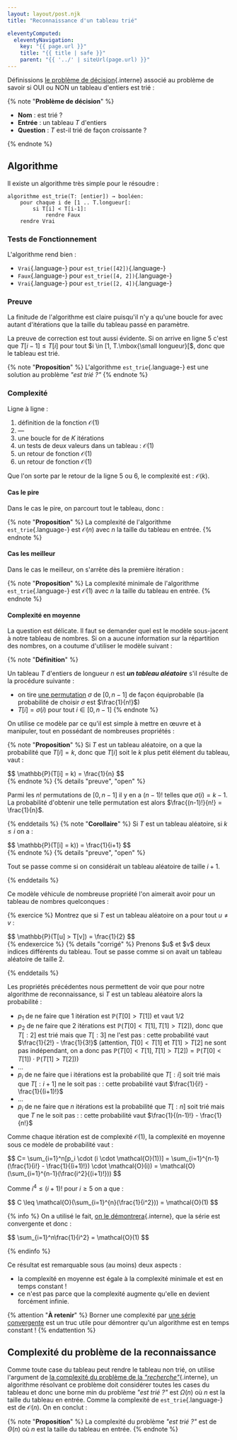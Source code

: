 ```yaml
---
layout: layout/post.njk
title: "Reconnaissance d'un tableau trié"

eleventyComputed:
  eleventyNavigation:
    key: "{{ page.url }}"
    title: "{{ title | safe }}"
    parent: "{{ '../' | siteUrl(page.url) }}"
---
```


Définissions [le problème de décision](../../complexité-problème/#définition-problème-décision){.interne} associé au problème de savoir si OUI ou NON un tableau d'entiers est trié :

{% note "**Problème de décision**" %}

- **Nom** : est trié ?
- **Entrée** : un tableau $T$ d'entiers
- **Question** : $T$ est-il trié de façon croissante ?

{% endnote %}

## <span id="algorithme-est-trie"></span> Algorithme

Il existe un algorithme très simple pour le résoudre :

```pseudocode/
algorithme est_trie(T: [entier]) → booléen:
    pour chaque i de [1 .. T.longueur[:
        si T[i] < T[i-1]:
            rendre Faux
    rendre Vrai
```

### Tests de Fonctionnement

L'algorithme rend bien :

- `Vrai`{.language-} pour `est_trie([42])`{.language-}
- `Faux`{.language-} pour `est_trie([4, 2])`{.language-}
- `Vrai`{.language-} pour `est_trie([2, 4])`{.language-}

### Preuve

La finitude de l'algorithme est claire puisqu'il n'y a qu'une boucle for avec autant d'itérations que la taille du tableau passé en paramètre.

La preuve de correction est tout aussi évidente. Si on arrive en ligne 5 c'est que $T[i-1] \leq T[i]$ pour tout $i \in [1, T.\mbox{\small longueur}[$, donc que le tableau est trié.

{% note "**Proposition**" %}
L'algorithme `est_trie`{.language-} est une solution au problème _"est trié ?"_
{% endnote %}

### Complexité

Ligne à ligne :

1. définition de la fonction $\mathcal{O}(1)$
2. —
3. une boucle for de $K$ itérations
4. un tests de deux valeurs dans un tableau : $\mathcal{O}(1)$
5. un retour de fonction $\mathcal{O}(1)$
6. un retour de fonction $\mathcal{O}(1)$

Que l'on sorte par le retour de la ligne 5 ou 6, le complexité est : $\mathcal{O}(k)$.

#### Cas le pire

Dans le cas le pire, on parcourt tout le tableau, donc :

{% note "**Proposition**" %}
La complexité de l'algorithme `est_trie`{.language-} est $\mathcal{O}(n)$ avec $n$ la taille du tableau en entrée.
{% endnote %}

#### Cas les meilleur

Dans le cas le meilleur, on s'arrête dès la première itération :

{% note "**Proposition**" %}
La complexité minimale de l'algorithme `est_trie`{.language-} est $\mathcal{O}(1)$ avec $n$ la taille du tableau en entrée.
{% endnote %}

#### Complexité en moyenne

La question est délicate. Il faut se demander quel est le modèle sous-jacent à notre tableau de nombres. Si on a aucune information sur la répartition des nombres, on a coutume d'utiliser le modèle suivant :

<span id="définition-modèle-tableau-aléatoire"></span>

{% note "**Définition**" %}

Un tableau $T$ d'entiers de longueur $n$ est **_un tableau aléatoire_** s'il résulte de la procédure suivante :

- on tire [une permutation](https://fr.wikipedia.org/wiki/Permutation) $\sigma$ de $[0, n-1]$ de façon équiprobable (la probabilité de choisir $\sigma$ est $\frac{1}{n!}$)
- $T[i] = \sigma(i)$ pour tout $i \in [0, n-1]$
{% endnote %}

On utilise ce modèle par ce qu'il est simple à mettre en œuvre et à manipuler, tout en possédant de nombreuses propriétés :

{% note "**Proposition**" %}
Si $T$ est un tableau aléatoire, on a que la probabilité que $T[i] = k$, donc que $T[i]$ soit le $k$ plus petit élément du tableau, vaut :

<div>
$$
\mathbb{P}(T[i] = k) = \frac{1}{n}
$$
</div>
{% endnote %}
{% details "preuve", "open" %}

Parmi les $n!$ permutations de $[0, n-1]$ il y en a $(n-1)!$ telles que $\sigma(i) = k-1$. La probabilité d'obtenir une telle permutation est alors $\frac{(n-1)!}{n!} = \frac{1}{n}$.

{% enddetails %}
{% note "**Corollaire**" %}
Si $T$ est un tableau aléatoire, si $k \leq i$ on a :

<div>
$$
\mathbb{P}(T[i] = k)) = \frac{1}{i+1}
$$
</div>
{% endnote %}
{% details "preuve", "open" %}

Tout se passe comme si on considérait un tableau aléatoire de taille $i+1$.

{% enddetails %}

Ce modèle véhicule de nombreuse propriété l'on aimerait avoir pour un tableau de nombres quelconques :

{% exercice %}
Montrez que si $T$ est un tableau aléatoire on a pour tout $u \neq v$ :

<div>
$$
\mathbb{P}(T[u] > T[v]) = \frac{1}{2}
$$
</div>
{% endexercice %}
{% details "corrigé" %}
Prenons $u$ et $v$ deux indices différents du tableau. Tout se passe comme si on avait un tableau aléatoire de taille 2.

{% enddetails %}

Les propriétés précédentes nous permettent de voir que pour notre algorithme de reconnaissance, si $T$ est un tableau aléatoire alors la probabilité :

- $p_1$ de ne faire que 1 itération est $\mathbb{P}(T[0] > T[1])$ et vaut $1/2$
- $p_2$ de ne faire que 2 itérations est $\mathbb{P}(T[0] < T[1], T[1] > T[2])$, donc que $T[:2]$ est trié mais que $T[:3]$ ne l'est pas : cette probabilité vaut $\frac{1}{2!} - \frac{1}{3!}$ (attention, $T[0] < T[1]$ et $T[1] > T[2]$ ne sont pas indépendant, on a donc pas $\mathbb{P}(T[0] < T[1], T[1] > T[2]) = \mathbb{P}(T[0] < T[1])\cdot \mathbb{P}(T[1] > T[2])$)
- ...
- $p_i$ de ne faire que i itérations est la probabilité que $T[:i]$ soit trié mais que $T[:i+1]$ ne le soit pas :  : cette probabilité vaut $\frac{1}{i!} - \frac{1}{(i+1)!}$
- ...
- $p_i$ de ne faire que $n$ itérations est la probabilité que $T[:n]$ soit trié mais que $T$ ne le soit pas :  : cette probabilité vaut $\frac{1}{(n-1)!} - \frac{1}{n!}$

Comme chaque itération est de complexité $\mathcal{O}(1)$, la complexité en moyenne sous ce modèle de probabilité vaut :

<div>
$$
C= \sum_{i=1}^n[p_i \cdot (i \cdot \mathcal{O}(1))] = \sum_{i=1}^{n-1}(\frac{1}{i!} - \frac{1}{(i+1)!}) \cdot \mathcal{O}(i)) = \mathcal{O}(\sum_{i=1}^{n-1}(\frac{i^2}{(i+1)!}))
$$
</div>

Comme $i^4 \leq (i+1)!$ pour $i \geq 5$ on a que :

<div>
$$
C \leq \mathcal{O}(\sum_{i=1}^{n}(\frac{1}{i^2})) = \mathcal{O}(1)
$$
</div>

{% info %}
On a utilisé le fait, [on le démontrera](../../projet-sommes-classiques/){.interne}, que la série est convergente et donc :

<div>
$$
\sum_{i=1}^n\frac{1}{i^2} = \mathcal{O}(1)
$$
</div>

{% endinfo %}

Ce résultat est remarquable sous (au moins) deux aspects :

- la complexité en moyenne est égale à la complexité minimale et est en temps constant !
- ce n'est pas parce que la complexité augmente qu'elle en devient forcément infinie.

{% attention "**À retenir**" %}
Borner une complexité par [une série convergente](https://fr.wikipedia.org/wiki/S%C3%A9rie_convergente) est un truc utile pour démontrer qu'un algorithme est en temps constant !
{% endattention %}

## Complexité du problème de la reconnaissance

Comme toute case du tableau peut rendre le tableau non trié, on utilise l'argument de [la complexité du problème de la _"recherche"_](../../complexité-problème/#complexité-recherche){.interne}, un algorithme résolvant ce problème doit considérer toutes les cases du tableau et donc une borne min du problème _"est trié ?"_ est $\Omega(n)$ où $n$ est la taille du tableau en entrée. Comme la complexité de `est_trie`{.language-} est de $\mathcal{O}(n)$. On en conclut :

{% note "**Proposition**" %}
La complexité du problème _"est trié ?"_ est de $\Theta(n)$ où $n$ est la taille du tableau en entrée.
{% endnote %}
